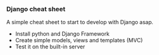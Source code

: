 ### Django cheat sheet

A simple cheat sheet to start to develop with Django asap.

- Install python and Django Framework
- Create simple models, views and templates (MVC)
- Test it on the built-in server